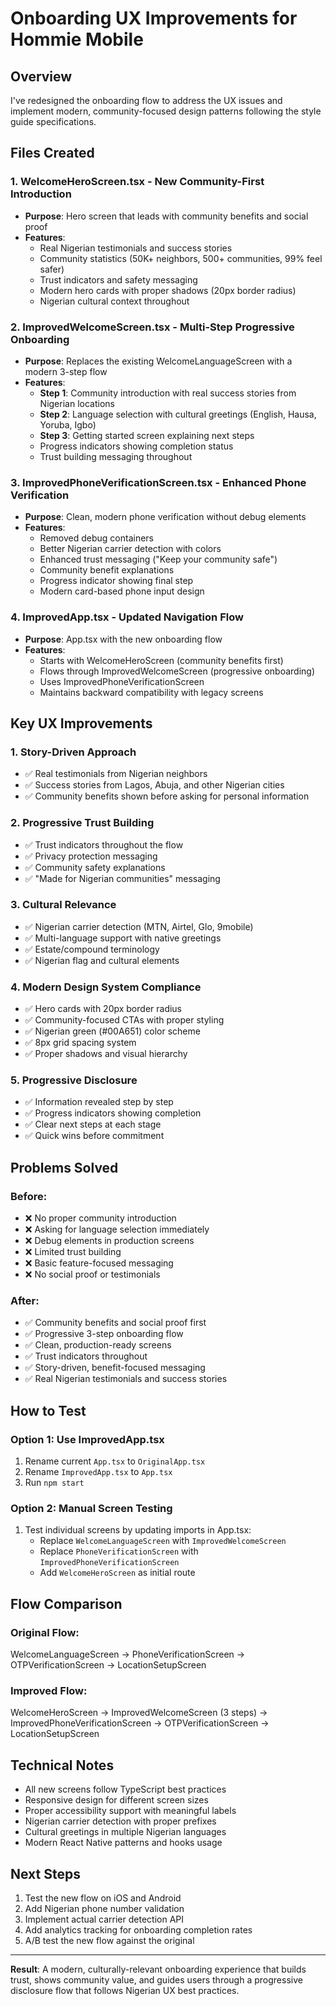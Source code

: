 # Onboarding UX Improvements for Hommie Mobile

## Overview
I've redesigned the onboarding flow to address the UX issues and implement modern, community-focused design patterns following the style guide specifications.

## Files Created

### 1. **WelcomeHeroScreen.tsx** - New Community-First Introduction
- **Purpose**: Hero screen that leads with community benefits and social proof
- **Features**:
  - Real Nigerian testimonials and success stories
  - Community statistics (50K+ neighbors, 500+ communities, 99% feel safer)
  - Trust indicators and safety messaging
  - Modern hero cards with proper shadows (20px border radius)
  - Nigerian cultural context throughout

### 2. **ImprovedWelcomeScreen.tsx** - Multi-Step Progressive Onboarding
- **Purpose**: Replaces the existing WelcomeLanguageScreen with a modern 3-step flow
- **Features**:
  - **Step 1**: Community introduction with real success stories from Nigerian locations
  - **Step 2**: Language selection with cultural greetings (English, Hausa, Yoruba, Igbo)
  - **Step 3**: Getting started screen explaining next steps
  - Progress indicators showing completion status
  - Trust building messaging throughout

### 3. **ImprovedPhoneVerificationScreen.tsx** - Enhanced Phone Verification
- **Purpose**: Clean, modern phone verification without debug elements
- **Features**:
  - Removed debug containers
  - Better Nigerian carrier detection with colors
  - Enhanced trust messaging ("Keep your community safe")
  - Community benefit explanations
  - Progress indicator showing final step
  - Modern card-based phone input design

### 4. **ImprovedApp.tsx** - Updated Navigation Flow
- **Purpose**: App.tsx with the new onboarding flow
- **Features**:
  - Starts with WelcomeHeroScreen (community benefits first)
  - Flows through ImprovedWelcomeScreen (progressive onboarding)
  - Uses ImprovedPhoneVerificationScreen
  - Maintains backward compatibility with legacy screens

## Key UX Improvements

### 1. **Story-Driven Approach**
- ✅ Real testimonials from Nigerian neighbors
- ✅ Success stories from Lagos, Abuja, and other Nigerian cities
- ✅ Community benefits shown before asking for personal information

### 2. **Progressive Trust Building**
- ✅ Trust indicators throughout the flow
- ✅ Privacy protection messaging
- ✅ Community safety explanations
- ✅ "Made for Nigerian communities" messaging

### 3. **Cultural Relevance**
- ✅ Nigerian carrier detection (MTN, Airtel, Glo, 9mobile)
- ✅ Multi-language support with native greetings
- ✅ Estate/compound terminology
- ✅ Nigerian flag and cultural elements

### 4. **Modern Design System Compliance**
- ✅ Hero cards with 20px border radius
- ✅ Community-focused CTAs with proper styling
- ✅ Nigerian green (#00A651) color scheme
- ✅ 8px grid spacing system
- ✅ Proper shadows and visual hierarchy

### 5. **Progressive Disclosure**
- ✅ Information revealed step by step
- ✅ Progress indicators showing completion
- ✅ Clear next steps at each stage
- ✅ Quick wins before commitment

## Problems Solved

### Before:
- ❌ No proper community introduction
- ❌ Asking for language selection immediately
- ❌ Debug elements in production screens
- ❌ Limited trust building
- ❌ Basic feature-focused messaging
- ❌ No social proof or testimonials

### After:
- ✅ Community benefits and social proof first
- ✅ Progressive 3-step onboarding flow
- ✅ Clean, production-ready screens
- ✅ Trust indicators throughout
- ✅ Story-driven, benefit-focused messaging
- ✅ Real Nigerian testimonials and success stories

## How to Test

### Option 1: Use ImprovedApp.tsx
1. Rename current `App.tsx` to `OriginalApp.tsx`
2. Rename `ImprovedApp.tsx` to `App.tsx`
3. Run `npm start`

### Option 2: Manual Screen Testing
1. Test individual screens by updating imports in App.tsx:
   - Replace `WelcomeLanguageScreen` with `ImprovedWelcomeScreen`
   - Replace `PhoneVerificationScreen` with `ImprovedPhoneVerificationScreen`
   - Add `WelcomeHeroScreen` as initial route

## Flow Comparison

### Original Flow:
WelcomeLanguageScreen → PhoneVerificationScreen → OTPVerificationScreen → LocationSetupScreen

### Improved Flow:
WelcomeHeroScreen → ImprovedWelcomeScreen (3 steps) → ImprovedPhoneVerificationScreen → OTPVerificationScreen → LocationSetupScreen

## Technical Notes

- All new screens follow TypeScript best practices
- Responsive design for different screen sizes
- Proper accessibility support with meaningful labels
- Nigerian carrier detection with proper prefixes
- Cultural greetings in multiple Nigerian languages
- Modern React Native patterns and hooks usage

## Next Steps

1. Test the new flow on iOS and Android
2. Add Nigerian phone number validation
3. Implement actual carrier detection API
4. Add analytics tracking for onboarding completion rates
5. A/B test the new flow against the original

---

**Result**: A modern, culturally-relevant onboarding experience that builds trust, shows community value, and guides users through a progressive disclosure flow that follows Nigerian UX best practices.